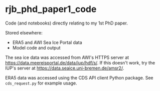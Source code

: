 # rjb_phd_paper1_code
Code (and notebooks) directly relating to my 1st PhD paper.

Stored elsewhere: 
 - ERA5 and AWI Sea Ice Portal data
 - Model code and output

The sea ice data was accessed from AWI's HTTPS server at https://data.meereisportal.de/data/iup/hdf/s/. If this doesn't work, try the IUP's server at https://data.seaice.uni-bremen.de/amsr2/. 

ERA5 data was accessed using the CDS API client Python package. See `cds_request.py` for example usage.
